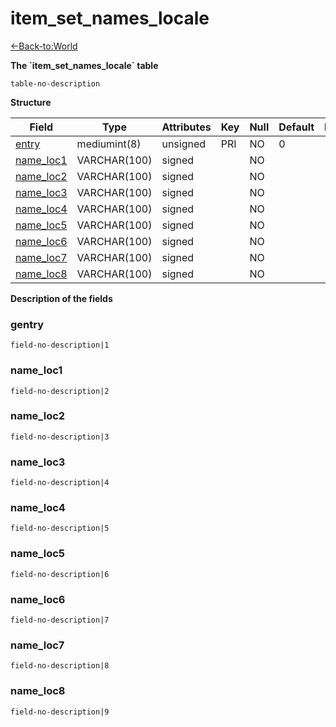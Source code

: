 # item\_set\_names\_locale

[<-Back-to:World](database-world.md)

**The \`item\_set\_names\_locale\` table**

`table-no-description`

**Structure**

| Field          | Type         | Attributes | Key | Null | Default | Extra | Comment |
|----------------|--------------|------------|-----|------|---------|-------|---------|
| [entry][1]     | mediumint(8) | unsigned   | PRI | NO   | 0       |       |         |
| [name_loc1][2] | VARCHAR(100) | signed     |     | NO   |         |       |         |
| [name_loc2][3] | VARCHAR(100) | signed     |     | NO   |         |       |         |
| [name_loc3][4] | VARCHAR(100) | signed     |     | NO   |         |       |         |
| [name_loc4][5] | VARCHAR(100) | signed     |     | NO   |         |       |         |
| [name_loc5][6] | VARCHAR(100) | signed     |     | NO   |         |       |         |
| [name_loc6][7] | VARCHAR(100) | signed     |     | NO   |         |       |         |
| [name_loc7][8] | VARCHAR(100) | signed     |     | NO   |         |       |         |
| [name_loc8][9] | VARCHAR(100) | signed     |     | NO   |         |       |         |

[1]: #entry
[2]: #name_loc1
[3]: #name_loc2
[4]: #name_loc3
[5]: #name_loc4
[6]: #name_loc5
[7]: #name_loc6
[8]: #name_loc7
[9]: #name_loc8

**Description of the fields**

### gentry

`field-no-description|1`

### name\_loc1

`field-no-description|2`

### name\_loc2

`field-no-description|3`

### name\_loc3

`field-no-description|4`

### name\_loc4

`field-no-description|5`

### name\_loc5

`field-no-description|6`

### name\_loc6

`field-no-description|7`

### name\_loc7

`field-no-description|8`

### name\_loc8

`field-no-description|9`
